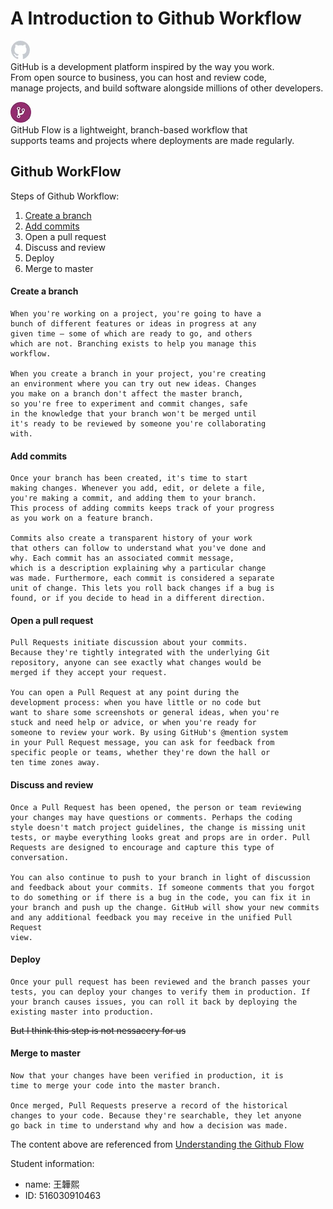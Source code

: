 # A Introduction to Github Workflow

![github_icon](github_icon_white.jpg)  
GitHub is a development platform inspired by the way you work.  
From open source to business, you can host and review code,  
manage projects, and build software alongside millions of other developers.

![github_workflow_icon](github_workflow_icon.jpg)  
GitHub Flow is a lightweight, branch-based workflow that  
supports teams and projects where deployments are made regularly. 



## Github WorkFlow

Steps of Github Workflow:
1. [Create a branch](https://github.com/Kurotsuba/GitWorkflowIntro#create-a-branch)
2. [Add commits](https://github.com/Kurotsuba/GitWorkflowIntro#add-commits)
3. Open a pull request
4. Discuss and review
5. Deploy
6. Merge to master


#### Create a branch

    When you're working on a project, you're going to have a
    bunch of different features or ideas in progress at any 
    given time – some of which are ready to go, and others 
    which are not. Branching exists to help you manage this 
    workflow. 
    
    When you create a branch in your project, you're creating 
    an environment where you can try out new ideas. Changes 
    you make on a branch don't affect the master branch, 
    so you're free to experiment and commit changes, safe 
    in the knowledge that your branch won't be merged until 
    it's ready to be reviewed by someone you're collaborating 
    with.

#### Add commits

	Once your branch has been created, it's time to start 
	making changes. Whenever you add, edit, or delete a file, 
	you're making a commit, and adding them to your branch. 
	This process of adding commits keeps track of your progress 
	as you work on a feature branch. 
	
	Commits also create a transparent history of your work 
	that others can follow to understand what you've done and 
	why. Each commit has an associated commit message, 
	which is a description explaining why a particular change 
	was made. Furthermore, each commit is considered a separate 
	unit of change. This lets you roll back changes if a bug is 
	found, or if you decide to head in a different direction.
	
#### Open a pull request

	Pull Requests initiate discussion about your commits. 
	Because they're tightly integrated with the underlying Git 
	repository, anyone can see exactly what changes would be 
	merged if they accept your request. 
	
	You can open a Pull Request at any point during the 
	development process: when you have little or no code but 
	want to share some screenshots or general ideas, when you're 
	stuck and need help or advice, or when you're ready for 
	someone to review your work. By using GitHub's @mention system 
	in your Pull Request message, you can ask for feedback from 
	specific people or teams, whether they're down the hall or 
	ten time zones away.
	
#### Discuss and review

	Once a Pull Request has been opened, the person or team reviewing 
	your changes may have questions or comments. Perhaps the coding 
	style doesn't match project guidelines, the change is missing unit 
	tests, or maybe everything looks great and props are in order. Pull 
	Requests are designed to encourage and capture this type of conversation. 
	
	You can also continue to push to your branch in light of discussion 
	and feedback about your commits. If someone comments that you forgot 
	to do something or if there is a bug in the code, you can fix it in 
	your branch and push up the change. GitHub will show your new commits 
	and any additional feedback you may receive in the unified Pull Request 
	view.
	
#### Deploy

	Once your pull request has been reviewed and the branch passes your 
	tests, you can deploy your changes to verify them in production. If 
	your branch causes issues, you can roll it back by deploying the 
	existing master into production.

<del>But I think this step is not nessacery for us</del>

#### Merge to master

	Now that your changes have been verified in production, it is 
	time to merge your code into the master branch. 
	
	Once merged, Pull Requests preserve a record of the historical 
	changes to your code. Because they're searchable, they let anyone 
	go back in time to understand why and how a decision was made.

The content above are referenced from [Understanding the Github Flow](https://guides.github.com/introduction/flow/)

Student information:
- name: 王韡熙
- ID: 516030910463
